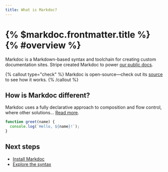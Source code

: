 ```yaml
---
title: What is Markdoc?
---
```


# {% $markdoc.frontmatter.title %} {% #overview %}

Markdoc is a Markdown-based syntax and toolchain for creating custom documentation sites. Stripe created Markdoc to power [our public docs](http://stripe.com/docs).

{% callout type="check" %}
Markdoc is open-source—check out its [source](http://github.com/markdoc/markdoc) to see how it works.
{% /callout %}

## How is Markdoc different?

Markdoc uses a fully declarative approach to composition and flow control, where other solutions… [Read more](/docs/overview).

```javascript
function greet(name) {
  console.log(`Hello, ${name}!`);
}
```

## Next steps
- [Install Markdoc](/docs/getting-started)
- [Explore the syntax](/docs/syntax)
